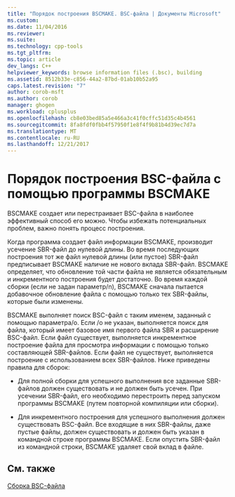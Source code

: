 ```yaml
---
title: "Порядок построения BSCMAKE. BSC-файла | Документы Microsoft"
ms.custom: 
ms.date: 11/04/2016
ms.reviewer: 
ms.suite: 
ms.technology: cpp-tools
ms.tgt_pltfrm: 
ms.topic: article
dev_langs: C++
helpviewer_keywords: browse information files (.bsc), building
ms.assetid: 8512b33e-c856-44a2-87bd-01ab10b52a95
caps.latest.revision: "7"
author: corob-msft
ms.author: corob
manager: ghogen
ms.workload: cplusplus
ms.openlocfilehash: cb8e03bed85a5e466a3c41f0cffc51d35c4b4561
ms.sourcegitcommit: 8fa8fdf0fbb4f57950f1e8f4f9b81b4d39ec7d7a
ms.translationtype: MT
ms.contentlocale: ru-RU
ms.lasthandoff: 12/21/2017
---
```

# <a name="how-bscmake-builds-a-bsc-file"></a>Порядок построения BSC-файла с помощью программы BSCMAKE
BSCMAKE создает или перестраивает BSC-файла в наиболее эффективный способ его можно. Чтобы избежать потенциальных проблем, важно понять процесс построения.  
  
 Когда программа создает файл информации BSCMAKE, производит усечение SBR-файл до нулевой длины. Во время последующих построения тот же файл нулевой длины (или пустое) SBR-файл предписывает BSCMAKE наличие не нового вклада SBR-файл. BSCMAKE определяет, что обновление той части файла не является обязательным и инкрементного построения будет достаточно. Во время каждой сборки (если не задан параметр/n), BSCMAKE сначала пытается добавочное обновление файла с помощью только тех SBR-файлы, которые были изменены.  
  
 BSCMAKE выполняет поиск BSC-файл с таким именем, заданный с помощью параметра/o. Если /o не указан, выполняется поиск для файла, который имеет базовое имя первого файла SBR и расширение BSC-файл. Если файл существует, выполняется инкрементное построение файла для просмотра информации с помощью только составляющей SBR-файлов. Если файл не существует, выполняется построение с использованием всех SBR-файлов. Ниже приведены правила для сборок:  
  
-   Для полной сборки для успешного выполнения все заданные SBR-файлов должен существовать и не должен быть усечен. При усечении SBR-файл, его необходимо перестроить перед запуском программы BSCMAKE (путем повторной компиляции или сборки).  
  
-   Для инкрементного построения для успешного выполнения должен существовать BSC-файл. Все входящие в них SBR-файлы, даже пустые файлы, должен существовать и должен быть указан в командной строке программы BSCMAKE. Если опустить SBR-файл из командной строки, BSCMAKE удаляет свой вклад в файле.  
  
## <a name="see-also"></a>См. также  
 [Сборка BSC-файла](../../build/reference/building-a-dot-bsc-file.md)